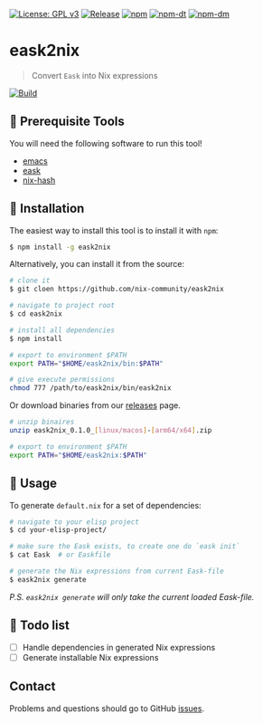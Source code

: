 [![License: GPL v3](https://img.shields.io/badge/License-GPL%20v3-green.svg)](https://www.gnu.org/licenses/gpl-3.0)
[![Release](https://img.shields.io/github/release/nix-community/eask2nix.svg?logo=github)](https://github.com/nix-community/eask2nix/releases/latest)
[![npm](https://img.shields.io/npm/v/eask2nix?logo=npm&color=green)](https://www.npmjs.com/package/eask2nix)
[![npm-dt](https://img.shields.io/npm/dt/eask2nix.svg)](https://npmcharts.com/compare/eask2nix?minimal=true)
[![npm-dm](https://img.shields.io/npm/dm/eask2nix.svg)](https://npmcharts.com/compare/eask2nix?minimal=true)

# eask2nix
> Convert `Eask` into Nix expressions

[![Build](https://github.com/nix-community/eask2nix/actions/workflows/build.yml/badge.svg)](https://github.com/nix-community/eask2nix/actions/workflows/build.yml)

## 🚩 Prerequisite Tools

You will need the following software to run this tool!

- [emacs](https://www.gnu.org/software/emacs/download.html)
- [eask](https://emacs-eask.github.io/)
- [nix-hash](https://nixos.wiki/wiki/Nix_Hash)

## 💾 Installation

The easiest way to install this tool is to install it with `npm`:

```sh
$ npm install -g eask2nix
```

Alternatively, you can install it from the source:

```sh
# clone it
$ git cloen https://github.com/nix-community/eask2nix

# navigate to project root
$ cd eask2nix

# install all dependencies
$ npm install

# export to environment $PATH
export PATH="$HOME/eask2nix/bin:$PATH"

# give execute permissions
chmod 777 /path/to/eask2nix/bin/eask2nix
```

Or download binaries from our [releases](https://github.com/nix-community/eask2nix/releases) page.

```sh
# unzip binaires
unzip eask2nix_0.1.0_[linux/macos]-[arm64/x64].zip

# export to environment $PATH
export PATH="$HOME/eask2nix:$PATH"
```

## 🔧 Usage

To generate `default.nix` for a set of dependencies:

```sh
# navigate to your elisp project
$ cd your-elisp-project/

# make sure the Eask exists, to create one do `eask init`
$ cat Eask  # or Easkfile

# generate the Nix expressions from current Eask-file
$ eask2nix generate
```

*P.S. `eask2nix generate` will only take the current loaded Eask-file.*

## 📝 Todo list

- [ ] Handle dependencies in generated Nix expressions
- [ ] Generate installable Nix expressions

## Contact

Problems and questions should go to GitHub [issues](https://github.com/nix-community/eask2nix/issues).
